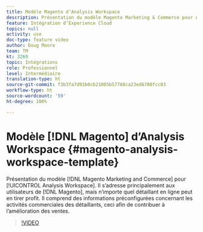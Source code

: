 ```yaml
---
title: Modèle Magento d’Analysis Workspace
description: Présentation du modèle Magento Marketing & Commerce pour Analysis Workspace.
feature: Intégration d’Experience Cloud
topics: null
activity: use
doc-type: feature video
author: Doug Moore
team: TM
kt: 3269
topic: Intégrations
role: Professionnel
level: Intermédiaire
translation-type: ht
source-git-commit: f3b3fa7d91b0cb21005b57768ca23ed6700fcc03
workflow-type: ht
source-wordcount: '59'
ht-degree: 100%

---
```



# Modèle [!DNL Magento] d’Analysis Workspace {#magento-analysis-workspace-template}

Présentation du modèle [!DNL Magento Marketing and Commerce] pour [!UICONTROL Analysis Workspace]. Il s’adresse principalement aux utilisateurs de [!DNL Magento], mais n’importe quel détaillant en ligne peut en tirer profit. Il comprend des informations préconfigurées concernant les activités commerciales des détaillants, ceci afin de contribuer à l’amélioration des ventes.

>[!VIDEO](https://video.tv.adobe.com/v/28164/?quality=12)
